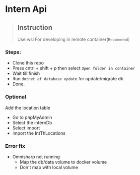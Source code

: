 # Intern Api 

> ## Instruction
> Use wsl For developing in remote container(`Recommend`)

### Steps:
  - Clone this repo
  - Press cntrl + shift + p then select `Open folder in container`
  - Wait till finish
  - Run `dotnet ef database update` for update/migrate db
  - Done.

### Optional
Add the location table
  - Go to phpMyAdmin
  - Select the internDb
  - Select import
  - Import the IntThLocations


### Error fix
- Omnisharp not running
  - Map the db/data volume to docker volume
  - Don't map with local volume


